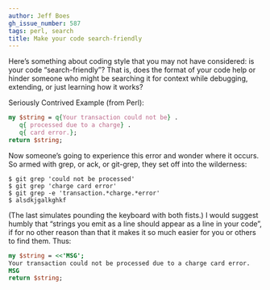 ```yaml
---
author: Jeff Boes
gh_issue_number: 587
tags: perl, search
title: Make your code search-friendly
---
```




Here’s something about coding style that you may not have considered: is your code “search-friendly”? That is, does the format of your code help or hinder someone who might be searching it for context while debugging, extending, or just learning how it works?

Seriously Contrived Example (from Perl):

```perl
my $string = q{Your transaction could not be} .
   q{ processed due to a charge} .
   q{ card error.};
return $string;
```

Now someone’s going to experience this error and wonder where it occurs. So armed with grep, or ack, or git-grep, they set off into the wilderness:

```nohighlight
$ git grep 'could not be processed'
$ git grep 'charge card error'
$ git grep -e 'transaction.*charge.*error'
$ alsdkjgalkghkf
```

(The last simulates pounding the keyboard with both fists.) I would suggest humbly that “strings you emit as a line should appear as a line in your code”, if for no other reason than that it makes it so much easier for you or others to find them. Thus:

```perl
my $string = <<'MSG';
Your transaction could not be processed due to a charge card error.
MSG
return $string;
```

